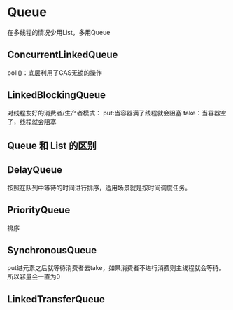 # Queue
在多线程的情况少用List，多用Queue

## ConcurrentLinkedQueue
poll()：底层利用了CAS无锁的操作

## LinkedBlockingQueue
对线程友好的消费者/生产者模式：
put:当容器满了线程就会阻塞
take：当容器空了，线程就会阻塞


## Queue 和 List 的区别

## DelayQueue
按照在队列中等待的时间进行排序，适用场景就是按时间调度任务。

## PriorityQueue
排序

## SynchronousQueue
put进元素之后就等待消费者去take，如果消费者不进行消费则主线程就会等待。所以容量会一直为0

## LinkedTransferQueue